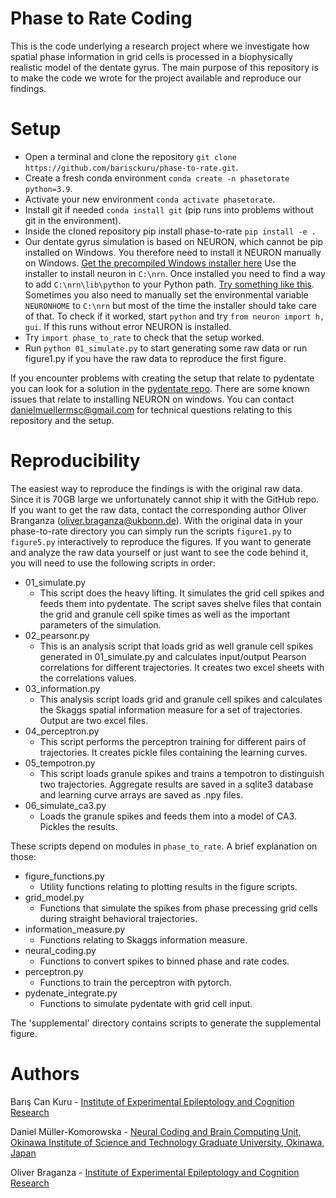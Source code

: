 # Phase to Rate Coding
This is the code underlying a research project where we investigate how spatial phase information in grid cells is processed in a biophysically
realistic model of the dentate gyrus. The main purpose of this repository is to make the code we wrote for the project available and reproduce our findings.

# Setup
- Open a terminal and clone the repository `git clone https://github.com/barisckuru/phase-to-rate.git`.
- Create a fresh conda environment `conda create -n phasetorate python=3.9`.
- Activate your new environment `conda activate phasetorate`.
- Install git if needed `conda install git` (pip runs into problems without git in the environment).
- Inside the cloned repository pip install phase-to-rate `pip install -e .`
- Our dentate gyrus simulation is based on NEURON, which cannot be pip installed on Windows.
You therefore need to install it NEURON manually on Windows. [Get the precompiled Windows installer here](https://www.neuron.yale.edu/neuron/download)
Use the installer to install neuron in `C:\nrn`. Once installed you need to find a way to add `C:\nrn\lib\python` to your Python path. [Try something like this](https://stackoverflow.com/questions/3701646/how-to-add-to-the-pythonpath-in-windows-so-it-finds-my-modules-packages). Sometimes you also need to manually set the environmental variable `NEURONHOME` to `C:\nrn` but most of the time the installer should take care of that. To check if it worked, start `python` and try `from neuron import h, gui`. If this runs without error NEURON is installed.
- Try `import phase_to_rate` to check that the setup worked.
- Run `python 01_simulate.py` to start generating some raw data or run figure1.py if you have the raw data to reproduce the first figure.
  
If you encounter problems with creating the setup that relate to pydentate you can look for a solution in the [pydentate repo](https://github.com/danielmk/pydentate). There are some known issues that relate to installing NEURON on windows. You can contact danielmuellermsc@gmail.com for technical questions relating to this repository and the setup.

# Reproducibility
The easiest way to reproduce the findings is with the original raw data. Since it is 70GB large we unfortunately cannot ship it with the GitHub repo. If you want to get the raw data, contact the corresponding author Oliver Branganza (oliver.braganza@ukbonn.de). With the original data in your phase-to-rate directory you can simply run the scripts `figure1.py` to `figure5.py` interactively to reproduce the figures. If you want to generate and analyze the raw data yourself or just want to see the code behind it, you will need to use the following scripts in order:
- 01_simulate.py
    - This script does the heavy lifting. It simulates the grid cell spikes and feeds them into pydentate. The script saves shelve files that contain the grid and granule cell spike times as well as the important parameters of the simulation.
- 02_pearsonr.py
    - This is an analysis script that loads grid as well granule cell spikes generated in 01_simulate.py and calculates input/output Pearson correlations for different trajectories. It creates two excel sheets with the correlations values.
- 03_information.py
    - This analysis script loads grid and granule cell spikes and calculates the Skaggs spatial information measure for a set of trajectories. Output are two excel files.
- 04_perceptron.py
    - This script performs the perceptron training for different pairs of trajectories. It creates pickle files containing the learning curves.
- 05_tempotron.py
    - This script loads granule spikes and trains a tempotron to distinguish two trajectories. Aggregate results are saved in a sqlite3 database and learning curve arrays are saved as .npy files.
- 06_simulate_ca3.py
    - Loads the granule spikes and feeds them into a model of CA3. Pickles the results.

These scripts depend on modules in `phase_to_rate`. A brief explanation on those:
- figure_functions.py
    - Utility functions relating to plotting results in the figure scripts.
- grid_model.py
    - Functions that simulate the spikes from phase precessing grid cells during straight behavioral trajectories.
- information_measure.py
    - Functions relating to Skaggs information measure.
- neural_coding.py
    - Functions to convert spikes to binned phase and rate codes.
- perceptron.py
    - Functions to train the perceptron with pytorch.
- pydenate_integrate.py
    - Functions to simulate pydentate with grid cell input.

The 'supplemental' directory contains scripts to generate the supplemental figure.

# Authors
Barış Can Kuru - [Institute of Experimental Epileptology and Cognition Research](https://eecr-bonn.de/)

Daniel Müller-Komorowska - [Neural Coding and Brain Computing Unit, Okinawa Institute of Science and Technology Graduate University, Okinawa, Japan](https://groups.oist.jp/ncbc)

Oliver Braganza - [Institute of Experimental Epileptology and Cognition Research](https://beck-group.ieecr-bonn.de/member/dr-oliver-braganza/)
